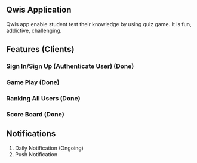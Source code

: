 ## Qwis Application

Qwis app enable student test their knowledge by using quiz game. It is fun, addictive, challenging.

## Features (Clients)

### Sign In/Sign Up (Authenticate User) (Done)

### Game Play (Done)

### Ranking All Users (Done)

### Score Board (Done)

## Notifications
 1) Daily Notification (Ongoing)
 2) Push Notification